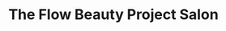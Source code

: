 ---
title: "The Flow Beauty Project Salon"
url: /carrboro/the-flow-beauty-project-salon/
shop: beauty
---